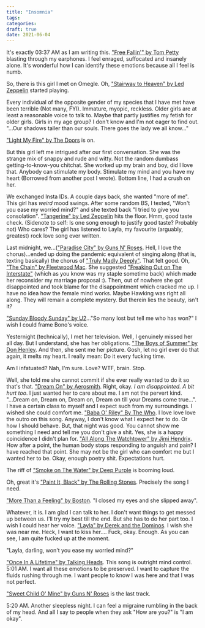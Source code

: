 ```yaml
---
title: "Insomnia"
tags:
categories:
draft: true
date: 2021-06-04
---
```


It's exactly 03:37 AM as I am writing this. ["Free Fallin'" by Tom Petty][0] blasting through my earphones. I feel enraged, suffocated and insanely alone. It's wonderful how I can identify these emotions because all I feel is numb.

So, there is this girl I met on Omegle. Oh, ["Stairway to Heaven" by Led Zeppelin][1] started playing.

Every individual of the opposite gender of my species that I have met have been terrible (Not many, FYI). Immature, myopic, reckless. Older girls are at least a reasonable voice to talk to. Maybe that partly justifies my fetish for older girls. Girls in my age group? I don't know and I'm not eager to find out. "...Our shadows taller than our souls. There goes the lady we all know..."

["Light My Fire" by The Doors][2] is on.

But this girl left me intrigued after our first conversation. She was the strange mix of snappy and rude and witty. Not the random dumbass getting-to-know-you chitchat. She worked up my brain and boy, did I love that. Anybody can stimulate my body. Stimulate my mind and you have my heart (Borrowed from another post I wrote). Bottom line, I had a crush on her.

We exchanged Insta IDs. A couple days back, she wanted "more of me". This girl has _weird_ mood swings. After some random BS, I texted, "Won't you ease my worried mind?" and she texted back "I tried to give you consolation". ["Tangerine" by Led Zeppelin][3] hits the floor. Hmm, good taste check. (Sidenote to self: Is one song enough to justify good taste? Probably not) Who cares? The girl has listened to Layla, my favourite (arguably, greatest) rock love song ever written.

Last midnight, we...(["Paradise City" by Guns N' Roses][4]. Hell, I love the chorus)...ended up doing the pandemic equivalent of singing along (that is, texting basically) the chorus of ["Truly Madly Deeply"][5]. That felt good. Oh, ["The Chain" by Fleetwood Mac][6]. She suggested ["Freaking Out on The Interstate"][7] (which as you know was my staple sometime back) which made her reconsider my marriage proposal :). Then, out of nowhere she got disappointed and took blame for the disappointment which cracked me up. I have no idea how the female mind works. Maybe Hawking was right all along. They will remain a complete mystery. But therein lies the beauty, isn't it?

["Sunday Bloody Sunday" by U2][8]..."So many lost but tell me who has won?" I wish I could frame Bono's voice.

Yesternight (technically), I met her television. Well, I genuinely missed her all day. But I understand, she has her obligations. ["The Boys of Summer" by Don Henley][18]. And then, she sent me her picture. Gosh, let no girl ever do that again, it melts my heart. I really mean: Do it every fucking time.

Am I infatuated? Nah, I'm sure. Love? WTF, brain. Stop.

Well, she told me she cannot commit if she ever really wanted to do it so that's that. ["Dream On" by Aerosmith][9]. Right, okay. _I am disappointed. A bit hurt too_. I just wanted her to care about me. I am not the pervert kind. "...Dream on, Dream on, Dream on, Dream on till your Dreams come true...". I have a certain class to myself and I expect such from my surroundings. I wished she could comfort me. ["Baba O' Riley" By The Who][10]. I love love love the outro on this song. Anyway, I don't know what I expect her to do. Or how I should behave. But, that night was good. You cannot show me something I need and tell me you don't give a shit. Yes, she is a happy coincidence I didn't plan for. ["All Along The Watchtower" by Jimi Hendrix][11]. How after a point, the human body stops responding to anguish and pain? I have reached that point. She may not be the girl who can comfort me but I wanted her to be. Okay, enough poetry shit. Expectations hurt.

The riff of ["Smoke on The Water" by Deep Purple][12] is booming loud.

Oh, great it's ["Paint It, Black" by The Rolling Stones][13]. Precisely the song I need.

["More Than a Feeling" by Boston][14]. "I closed my eyes and she slipped away".

Whatever, it is. I am glad I can talk to her. I don't want things to get messed up between us. I'll try my best till the end. But she has to do her part too. I wish I could hear her voice. ["Layla" by Derek and the Dominos][15]. I wish she was near me. Heck, I want to kiss her.... Fuck, okay. Enough. As you can see, I am quite fucked up at the moment.

"Layla, darling, won't you ease my worried mind?"

["Once In A Lifetime" by Talking Heads][16]. This song is outright mind control. 5:01 AM. I want all these emotions to be preserved. I want to capture the fluids rushing through me. I want people to know I was here and that I was not perfect.

["Sweet Child O' Mine" by Guns N' Roses][17] is the last track.

5:20 AM. Another sleepless night. I can feel a migraine rumbling in the back of my head. And all I say to people when they ask "How are you?" is "I am okay".


[0]: https://www.youtube.com/watch?v=1lWJXDG2i0A
[1]: https://www.youtube.com/watch?v=QkF3oxziUI4
[2]: https://www.youtube.com/watch?v=cq8k-ZbsXDI
[3]: https://www.youtube.com/watch?v=KaFjxLMsOuo
[4]: https://www.youtube.com/watch?v=Rbm6GXllBiw
[5]: https://www.youtube.com/watch?v=WQnAxOQxQIU
[6]: https://www.youtube.com/watch?v=JDG2m5hN1vo
[7]: https://www.youtube.com/watch?v=bnmuCqD7TLg
[8]: https://www.youtube.com/watch?v=CkeDjLZMRRk
[9]: https://www.youtube.com/watch?v=89dGC8de0CA
[10]: https://www.youtube.com/watch?v=x2KRpRMSu4g
[11]: https://www.youtube.com/watch?v=TLV4_xaYynY
[12]: https://www.youtube.com/watch?v=zUwEIt9ez7M
[13]: https://www.youtube.com/watch?v=O4irXQhgMqg
[14]: https://www.youtube.com/watch?v=oR4uKcvQbGQ
[15]: https://www.youtube.com/watch?v=TngViNw2pOo
[16]: https://www.youtube.com/watch?v=5IsSpAOD6K8
[17]: https://www.youtube.com/watch?v=1w7OgIMMRc4
[18]: https://www.youtube.com/watch?v=xxsDAnPLDJQ
